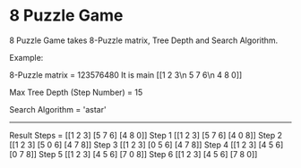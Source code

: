 # 8 Puzzle Game

8 Puzzle Game takes 8-Puzzle matrix, Tree Depth and Search Algorithm.

Example:

8-Puzzle matrix =  123576480
It is main [[1 2 3\n  5 7 6\n  4 8 0]]

Max Tree Depth (Step Number) = 15

Search Algorithm = 'astar'

---

Result Steps = 
[[1 2 3]
 [5 7 6]
 [4 8 0]]
Step  1
[[1 2 3]
 [5 7 6]
 [4 0 8]]
Step  2
[[1 2 3]
 [5 0 6]
 [4 7 8]]
Step  3
[[1 2 3]
 [0 5 6]
 [4 7 8]]
Step  4
[[1 2 3]
 [4 5 6]
 [0 7 8]]
Step  5
[[1 2 3]
 [4 5 6]
 [7 0 8]]
Step  6
[[1 2 3]
 [4 5 6]
 [7 8 0]]
